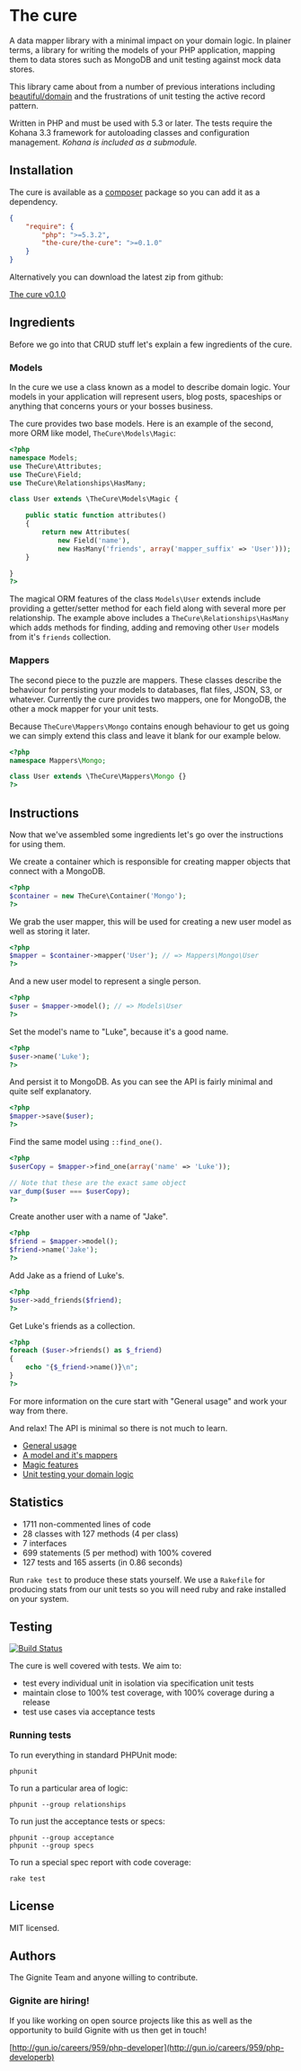 # The cure

A data mapper library with a minimal impact on your domain
logic. In plainer terms, a library for writing the models of
your PHP application, mapping them to data stores such as
MongoDB and unit testing against mock data stores.

This library came about from a number of previous interations
including [beautiful/domain](https://github.com/beautiful/domain)
and the frustrations of unit testing the active record pattern.

Written in PHP and must be used with 5.3 or later. The tests
require the Kohana 3.3 framework for autoloading classes and
configuration management. *Kohana is included as a submodule.*

## Installation

The cure is available as a [composer][composer] package so you
can add it as a dependency.

[composer]: http://getcomposer.com

``` json
{
	"require": {
		"php": ">=5.3.2",
		"the-cure/the-cure": ">=0.1.0"
	}
}
```

Alternatively you can download the latest zip from github:

[The cure v0.1.0](https://github.com/Gignite/the-cure/zipball/v0.1.0)

## Ingredients

Before we go into that CRUD stuff let's explain a few
ingredients of the cure.

### Models

In the cure we use a class known as a model to describe domain
logic. Your models in your application will represent users,
blog posts, spaceships or anything that concerns yours or your
bosses business. 

The cure provides two base models. Here is an example of the
second, more ORM like model, `TheCure\Models\Magic`:

``` php
<?php
namespace Models;
use TheCure\Attributes;
use TheCure\Field;
use TheCure\Relationships\HasMany;

class User extends \TheCure\Models\Magic {

	public static function attributes()
	{
		return new Attributes(
			new Field('name'),
			new HasMany('friends', array('mapper_suffix' => 'User')));
	}

}
?>
```

The magical ORM features of the class `Models\User` extends
include providing a getter/setter method for each field along
with several more per relationship. The example above includes
a `TheCure\Relationships\HasMany` which adds methods for
finding, adding and removing other `User` models from it's
`friends` collection.

### Mappers

The second piece to the puzzle are mappers. These classes
describe the behaviour for persisting your models to
databases, flat files, JSON, S3, or whatever. Currently the
cure provides two mappers, one for MongoDB, the other a mock
mapper for your unit tests.

Because `TheCure\Mappers\Mongo` contains enough behaviour to
get us going we can simply extend this class and leave it
blank for our example below.

``` php
<?php
namespace Mappers\Mongo;

class User extends \TheCure\Mappers\Mongo {}
?>
```

## Instructions

Now that we've assembled some ingredients let's go over the
instructions for using them.

We create a container which is responsible for creating mapper
objects that connect with a MongoDB.

``` php
<?php
$container = new TheCure\Container('Mongo');
?>
```

We grab the user mapper, this will be used for creating a new
user model as well as storing it later.

``` php
<?php
$mapper = $container->mapper('User'); // => Mappers\Mongo\User
?>
```

And a new user model to represent a single person.

``` php
<?php
$user = $mapper->model(); // => Models\User
?>
```

Set the model's name to "Luke", because it's a good name.

``` php
<?php
$user->name('Luke');
?>
```

And persist it to MongoDB. As you can see the API is fairly
minimal and quite self explanatory.

``` php
<?php
$mapper->save($user);
?>
```

Find the same model using `::find_one()`.

``` php
<?php
$userCopy = $mapper->find_one(array('name' => 'Luke'));

// Note that these are the exact same object
var_dump($user === $userCopy);
?>
```

Create another user with a name of "Jake".

``` php
<?php
$friend = $mapper->model();
$friend->name('Jake');
?>
```

Add Jake as a friend of Luke's.

``` php
<?php
$user->add_friends($friend);
?>
```

Get Luke's friends as a collection.

``` php
<?php
foreach ($user->friends() as $_friend)
{
	echo "{$_friend->name()}\n";
}
?>
```

For more information on the cure start with "General usage"
and work your way from there.

And relax! The API is minimal so there is not much to learn.

 - [General usage](https://github.com/Gignite/the-cure/wiki/General-flow-of-using-the-cure)
 - [A model and it's mappers](https://github.com/Gignite/the-cure/wiki/A-model-and-it's-mappers)
 - [Magic features](https://github.com/Gignite/the-cure/wiki/Magic-features)
 - [Unit testing your domain logic](https://github.com/Gignite/the-cure/wiki/Unit-testing-your-domain-logic)

## Statistics

 - 1711 non-commented lines of code
 - 28 classes with 127 methods (4 per class)
 - 7 interfaces
 - 699 statements (5 per method) with 100% covered
 - 127 tests and 165 asserts (in 0.86 seconds)

Run `rake test` to produce these stats yourself. We use a
`Rakefile` for producing stats from our unit tests so you will
need ruby and rake installed on your system.

## Testing

[![Build Status](https://secure.travis-ci.org/Gignite/the-cure.png?branch=develop)](http://travis-ci.org/Gignite/the-cure)

The cure is well covered with tests. We aim to:

 - test every individual unit in isolation via specification
   unit tests
 - maintain close to 100% test coverage, with 100% coverage
   during a release
 - test use cases via acceptance tests

### Running tests

To run everything in standard PHPUnit mode:

	phpunit

To run a particular area of logic:

	phpunit --group relationships

To run just the acceptance tests or specs:

	phpunit --group acceptance
	phpunit --group specs

To run a special spec report with code coverage:

	rake test

## License

MIT licensed.

## Authors

The Gignite Team and anyone willing to contribute.

### Gignite are hiring!

If you like working on open source projects like this as well
as the opportunity to build Gignite with us then get in touch!

[http://gun.io/careers/959/php-developer](http://gun.io/careers/959/php-developerb)